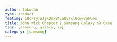 ```yaml
---
author: tokodab
type: product
featimg: 18cPryraJjKDmxBNLaUyrxlGCww7oFUex
title: John Wick Chapter 2 Samsung Galaxy S9 Case
tags: [samsung, galaxy, s9]
category: [samsung]
---
```

